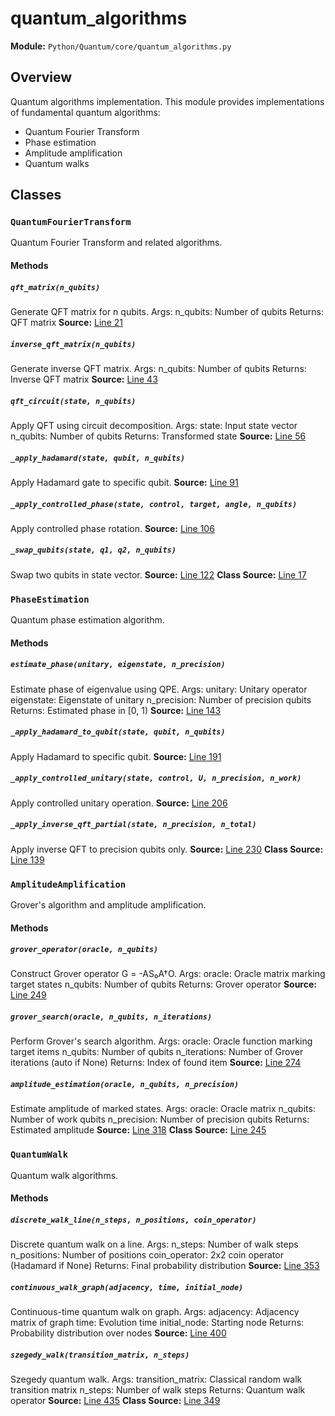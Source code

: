 # quantum_algorithms
**Module:** `Python/Quantum/core/quantum_algorithms.py`
## Overview
Quantum algorithms implementation.
This module provides implementations of fundamental quantum algorithms:
- Quantum Fourier Transform
- Phase estimation
- Amplitude amplification
- Quantum walks
## Classes
### `QuantumFourierTransform`
Quantum Fourier Transform and related algorithms.
#### Methods
##### `qft_matrix(n_qubits)`
Generate QFT matrix for n qubits.
Args:
n_qubits: Number of qubits
Returns:
QFT matrix
**Source:** [Line 21](Python/Quantum/core/quantum_algorithms.py#L21)
##### `inverse_qft_matrix(n_qubits)`
Generate inverse QFT matrix.
Args:
n_qubits: Number of qubits
Returns:
Inverse QFT matrix
**Source:** [Line 43](Python/Quantum/core/quantum_algorithms.py#L43)
##### `qft_circuit(state, n_qubits)`
Apply QFT using circuit decomposition.
Args:
state: Input state vector
n_qubits: Number of qubits
Returns:
Transformed state
**Source:** [Line 56](Python/Quantum/core/quantum_algorithms.py#L56)
##### `_apply_hadamard(state, qubit, n_qubits)`
Apply Hadamard gate to specific qubit.
**Source:** [Line 91](Python/Quantum/core/quantum_algorithms.py#L91)
##### `_apply_controlled_phase(state, control, target, angle, n_qubits)`
Apply controlled phase rotation.
**Source:** [Line 106](Python/Quantum/core/quantum_algorithms.py#L106)
##### `_swap_qubits(state, q1, q2, n_qubits)`
Swap two qubits in state vector.
**Source:** [Line 122](Python/Quantum/core/quantum_algorithms.py#L122)
**Class Source:** [Line 17](Python/Quantum/core/quantum_algorithms.py#L17)
### `PhaseEstimation`
Quantum phase estimation algorithm.
#### Methods
##### `estimate_phase(unitary, eigenstate, n_precision)`
Estimate phase of eigenvalue using QPE.
Args:
unitary: Unitary operator
eigenstate: Eigenstate of unitary
n_precision: Number of precision qubits
Returns:
Estimated phase in [0, 1)
**Source:** [Line 143](Python/Quantum/core/quantum_algorithms.py#L143)
##### `_apply_hadamard_to_qubit(state, qubit, n_qubits)`
Apply Hadamard to specific qubit.
**Source:** [Line 191](Python/Quantum/core/quantum_algorithms.py#L191)
##### `_apply_controlled_unitary(state, control, U, n_precision, n_work)`
Apply controlled unitary operation.
**Source:** [Line 206](Python/Quantum/core/quantum_algorithms.py#L206)
##### `_apply_inverse_qft_partial(state, n_precision, n_total)`
Apply inverse QFT to precision qubits only.
**Source:** [Line 230](Python/Quantum/core/quantum_algorithms.py#L230)
**Class Source:** [Line 139](Python/Quantum/core/quantum_algorithms.py#L139)
### `AmplitudeAmplification`
Grover's algorithm and amplitude amplification.
#### Methods
##### `grover_operator(oracle, n_qubits)`
Construct Grover operator G = -AS₀A†O.
Args:
oracle: Oracle matrix marking target states
n_qubits: Number of qubits
Returns:
Grover operator
**Source:** [Line 249](Python/Quantum/core/quantum_algorithms.py#L249)
##### `grover_search(oracle, n_qubits, n_iterations)`
Perform Grover's search algorithm.
Args:
oracle: Oracle function marking target items
n_qubits: Number of qubits
n_iterations: Number of Grover iterations (auto if None)
Returns:
Index of found item
**Source:** [Line 274](Python/Quantum/core/quantum_algorithms.py#L274)
##### `amplitude_estimation(oracle, n_qubits, n_precision)`
Estimate amplitude of marked states.
Args:
oracle: Oracle matrix
n_qubits: Number of work qubits
n_precision: Number of precision qubits
Returns:
Estimated amplitude
**Source:** [Line 318](Python/Quantum/core/quantum_algorithms.py#L318)
**Class Source:** [Line 245](Python/Quantum/core/quantum_algorithms.py#L245)
### `QuantumWalk`
Quantum walk algorithms.
#### Methods
##### `discrete_walk_line(n_steps, n_positions, coin_operator)`
Discrete quantum walk on a line.
Args:
n_steps: Number of walk steps
n_positions: Number of positions
coin_operator: 2x2 coin operator (Hadamard if None)
Returns:
Final probability distribution
**Source:** [Line 353](Python/Quantum/core/quantum_algorithms.py#L353)
##### `continuous_walk_graph(adjacency, time, initial_node)`
Continuous-time quantum walk on graph.
Args:
adjacency: Adjacency matrix of graph
time: Evolution time
initial_node: Starting node
Returns:
Probability distribution over nodes
**Source:** [Line 400](Python/Quantum/core/quantum_algorithms.py#L400)
##### `szegedy_walk(transition_matrix, n_steps)`
Szegedy quantum walk.
Args:
transition_matrix: Classical random walk transition matrix
n_steps: Number of walk steps
Returns:
Quantum walk operator
**Source:** [Line 435](Python/Quantum/core/quantum_algorithms.py#L435)
**Class Source:** [Line 349](Python/Quantum/core/quantum_algorithms.py#L349)